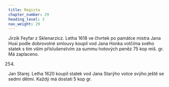 ```yaml
---
title: Regista
chapter_number: 29
heading_level: 3
nav_weight: 29
---
```



Jirzik Feyfar z Sklenarzicz.
Letha 1618 ve čtvrtek po památce mistra Jana Husi podle dobrovolné smlouvy koupil vod Jana
Honka votčíma svého statek s tím vším příslušenstvím za summu hotových peněz 75 kop miš. gr.
Má zaplaceno.

254.

Jan Starej.
Letha 1620 koupil statek vod Jana Starýho votce svýho ještě se sedmi dětmi. Každý má dostati
5 kop gr.
